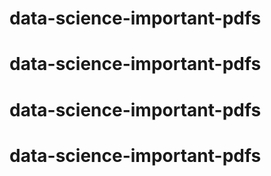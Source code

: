 # data-science-important-pdfs
# data-science-important-pdfs
# data-science-important-pdfs
# data-science-important-pdfs
